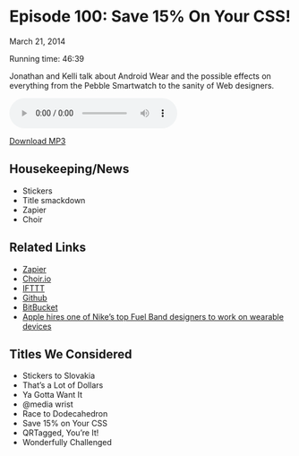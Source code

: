 Episode 100: Save 15% On Your CSS!
====
March 21, 2014

Running time: 46:39

Jonathan and Kelli talk about Android Wear and the possible effects on everything from the Pebble Smartwatch to the sanity of Web designers.

<audio preload="auto" controls>
    <source src="https://s3.amazonaws.com/nitch/Episode_100_Save_15_On_Your_CSS.mp3" type="audio/mpeg" />
    <source src="https://s3.amazonaws.com/nitch/Episode_100_Save_15_On_Your_CSS.ogg" type="audio/ogg" />
    Your browser does not support HTML5 audio. Please download the episode using the link below.
</audio>

[Download MP3](https://s3.amazonaws.com/nitch/Episode_100_Save_15_On_Your_CSS.mp3 "Episode 100: Save 15% On Your CSS!")

## Housekeeping/News

* Stickers
* Title smackdown
* Zapier
* Choir

## Related Links

* [Zapier](https://zapier.com/ "Automate the Web - Zapier")
* [Choir.io](http://choir.io)
* [IFTTT](https://ifttt.com/ "")
* [Github](https://github.com/ "GitHub · Build software better, together.")
* [BitBucket](https://bitbucket.org/ "Free source code hosting for Git and Mercurial by Bitbucket")
* [Apple hires one of Nike’s top Fuel Band designers to work on wearable devices](http://9to5mac.com/2013/09/27/apple-hires-one-of-nikes-top-fuel-band-designers-to-work-on-wearable-devices/)

## Titles We Considered

* Stickers to Slovakia
* That’s a Lot of Dollars
* Ya Gotta Want It
* @media wrist
* Race to Dodecahedron
* Save 15% on Your CSS
* QRTagged, You’re It!
* Wonderfully Challenged
